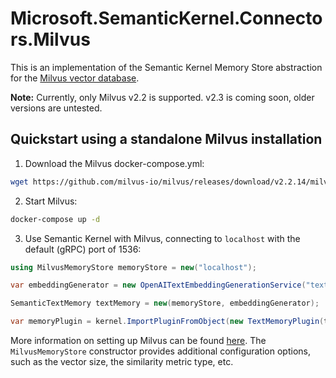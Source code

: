 # Microsoft.SemanticKernel.Connectors.Milvus

This is an implementation of the Semantic Kernel Memory Store abstraction for the [Milvus vector database](https://milvus.io).

**Note:** Currently, only Milvus v2.2 is supported. v2.3 is coming soon, older versions are untested.

## Quickstart using a standalone Milvus installation

1. Download the Milvus docker-compose.yml:

```bash
wget https://github.com/milvus-io/milvus/releases/download/v2.2.14/milvus-standalone-docker-compose.yml -O docker-compose.yml
```

2. Start Milvus:

```bash
docker-compose up -d
```

3. Use Semantic Kernel with Milvus, connecting to `localhost` with the default (gRPC) port of 1536:

```csharp
using MilvusMemoryStore memoryStore = new("localhost");

var embeddingGenerator = new OpenAITextEmbeddingGenerationService("text-embedding-ada-002", apiKey);

SemanticTextMemory textMemory = new(memoryStore, embeddingGenerator);

var memoryPlugin = kernel.ImportPluginFromObject(new TextMemoryPlugin(textMemory));
```

More information on setting up Milvus can be found [here](https://milvus.io/docs/v2.2.x/install_standalone-docker.md). The `MilvusMemoryStore` constructor provides additional configuration options, such as the vector size, the similarity metric type, etc.
